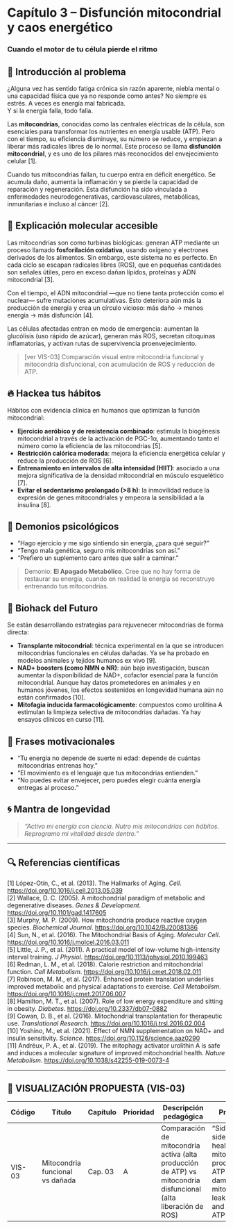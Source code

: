 # Capítulo 3 – Disfunción mitocondrial y caos energético  
### Cuando el motor de tu célula pierde el ritmo

## 🧠 Introducción al problema

¿Alguna vez has sentido fatiga crónica sin razón aparente, niebla mental o una capacidad física que ya no responde como antes? No siempre es estrés. A veces es energía mal fabricada.  
Y si la energía falla, todo falla.

Las **mitocondrias**, conocidas como las centrales eléctricas de la célula, son esenciales para transformar los nutrientes en energía usable (ATP). Pero con el tiempo, su eficiencia disminuye, su número se reduce, y empiezan a liberar más radicales libres de lo normal. Este proceso se llama **disfunción mitocondrial**, y es uno de los pilares más reconocidos del envejecimiento celular [1].

Cuando tus mitocondrias fallan, tu cuerpo entra en déficit energético. Se acumula daño, aumenta la inflamación y se pierde la capacidad de reparación y regeneración. Esta disfunción ha sido vinculada a enfermedades neurodegenerativas, cardiovasculares, metabólicas, inmunitarias e incluso al cáncer [2].

## 🧬 Explicación molecular accesible

Las mitocondrias son como turbinas biológicas: generan ATP mediante un proceso llamado **fosforilación oxidativa**, usando oxígeno y electrones derivados de los alimentos. Sin embargo, este sistema no es perfecto. En cada ciclo se escapan radicales libres (ROS), que en pequeñas cantidades son señales útiles, pero en exceso dañan lípidos, proteínas y ADN mitocondrial [3].

Con el tiempo, el ADN mitocondrial —que no tiene tanta protección como el nuclear— sufre mutaciones acumulativas. Esto deteriora aún más la producción de energía y crea un círculo vicioso: más daño → menos energía → más disfunción [4].

Las células afectadas entran en modo de emergencia: aumentan la glucólisis (uso rápido de azúcar), generan más ROS, secretan citoquinas inflamatorias, y activan rutas de supervivencia proenvejecimiento.

> [ver VIS-03] Comparación visual entre mitocondria funcional y mitocondria disfuncional, con acumulación de ROS y reducción de ATP.

## 🔥 Hackea tus hábitos

Hábitos con evidencia clínica en humanos que optimizan la función mitocondrial:

- **Ejercicio aeróbico y de resistencia combinado**: estimula la biogénesis mitocondrial a través de la activación de PGC-1α, aumentando tanto el número como la eficiencia de las mitocondrias [5].
- **Restricción calórica moderada**: mejora la eficiencia energética celular y reduce la producción de ROS [6].
- **Entrenamiento en intervalos de alta intensidad (HIIT)**: asociado a una mejora significativa de la densidad mitocondrial en músculo esquelético [7].
- **Evitar el sedentarismo prolongado (>8 h)**: la inmovilidad reduce la expresión de genes mitocondriales y empeora la sensibilidad a la insulina [8].

## 🧠 Demonios psicológicos

- “Hago ejercicio y me sigo sintiendo sin energía, ¿para qué seguir?”  
- “Tengo mala genética, seguro mis mitocondrias son así.”  
- “Prefiero un suplemento caro antes que salir a caminar.”

> Demonio: **El Apagado Metabólico**. Cree que no hay forma de restaurar su energía, cuando en realidad la energía se reconstruye entrenando tus mitocondrias.

## 🚀 Biohack del Futuro

Se están desarrollando estrategias para rejuvenecer mitocondrias de forma directa:

- **Transplante mitocondrial**: técnica experimental en la que se introducen mitocondrias funcionales en células dañadas. Ya se ha probado en modelos animales y tejidos humanos ex vivo [9].
- **NAD+ boosters (como NMN o NR)**: aún bajo investigación, buscan aumentar la disponibilidad de NAD+, cofactor esencial para la función mitocondrial. Aunque hay datos prometedores en animales y en humanos jóvenes, los efectos sostenidos en longevidad humana aún no están confirmados [10].
- **Mitofagia inducida farmacológicamente**: compuestos como urolitina A estimulan la limpieza selectiva de mitocondrias dañadas. Ya hay ensayos clínicos en curso [11].

## 💬 Frases motivacionales

- “Tu energía no depende de suerte ni edad: depende de cuántas mitocondrias entrenas hoy.”  
- “El movimiento es el lenguaje que tus mitocondrias entienden.”  
- “No puedes evitar envejecer, pero puedes elegir cuánta energía entregas al proceso.”

## 🌀 Mantra de longevidad

> *“Activo mi energía con ciencia. Nutro mis mitocondrias con hábitos. Reprogramo mi vitalidad desde dentro.”*

---

## 🔍 Referencias científicas

[1] López-Otín, C., et al. (2013). The Hallmarks of Aging. *Cell*. https://doi.org/10.1016/j.cell.2013.05.039  
[2] Wallace, D. C. (2005). A mitochondrial paradigm of metabolic and degenerative diseases. *Genes & Development*. https://doi.org/10.1101/gad.1417605  
[3] Murphy, M. P. (2009). How mitochondria produce reactive oxygen species. *Biochemical Journal*. https://doi.org/10.1042/BJ20081386  
[4] Sun, N., et al. (2016). The Mitochondrial Basis of Aging. *Molecular Cell*. https://doi.org/10.1016/j.molcel.2016.03.011  
[5] Little, J. P., et al. (2011). A practical model of low-volume high-intensity interval training. *J Physiol*. https://doi.org/10.1113/jphysiol.2010.199463  
[6] Redman, L. M., et al. (2018). Calorie restriction and mitochondrial function. *Cell Metabolism*. https://doi.org/10.1016/j.cmet.2018.02.011  
[7] Robinson, M. M., et al. (2017). Enhanced protein translation underlies improved metabolic and physical adaptations to exercise. *Cell Metabolism*. https://doi.org/10.1016/j.cmet.2017.06.007  
[8] Hamilton, M. T., et al. (2007). Role of low energy expenditure and sitting in obesity. *Diabetes*. https://doi.org/10.2337/db07-0882  
[9] Cowan, D. B., et al. (2016). Mitochondrial transplantation for therapeutic use. *Translational Research*. https://doi.org/10.1016/j.trsl.2016.02.004  
[10] Yoshino, M., et al. (2021). Effect of NMN supplementation on NAD+ and insulin sensitivity. *Science*. https://doi.org/10.1126/science.aaz0290  
[11] Andréux, P. A., et al. (2019). The mitophagy activator urolithin A is safe and induces a molecular signature of improved mitochondrial health. *Nature Metabolism*. https://doi.org/10.1038/s42255-019-0073-4  

---

## 🎨 VISUALIZACIÓN PROPUESTA (VIS-03)

| Código  | Título                          | Capítulo | Prioridad | Descripción pedagógica                                                                                     | Prompt IA                                                                                                                                    | Generada | Enlace |
|---------|----------------------------------|----------|-----------|-------------------------------------------------------------------------------------------------------------|----------------------------------------------------------------------------------------------------------------------------------------------|----------|--------|
| VIS-03  | Mitocondria funcional vs dañada  | Cap. 03  | A         | Comparación de mitocondria activa (alta producción de ATP) vs mitocondria disfuncional (alta liberación de ROS) | “Side-by-side diagram: healthy mitochondrion producing ATP vs damaged mitochondrion leaking ROS and reduced ATP”                             | ⬜        | —      |
